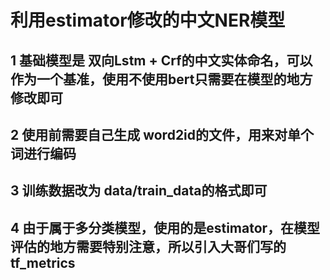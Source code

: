 # 利用estimator修改的中文NER模型

## 1 基础模型是 双向Lstm + Crf的中文实体命名，可以作为一个基准，使用不使用bert只需要在模型的地方修改即可

## 2 使用前需要自己生成 word2id的文件，用来对单个词进行编码

## 3 训练数据改为 data/train_data的格式即可

## 4 由于属于多分类模型，使用的是estimator，在模型评估的地方需要特别注意，所以引入大哥们写的tf_metrics

